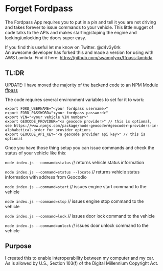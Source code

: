 # Forget Fordpass

The Fordpass App requires you to put in a pin and tell it you are not driving and takes forever to issue commands to your vehicle. This little nugget of code talks to the APIs and makes starting/stoping the engine and locking/unlocking the doors super easy.

If you find this useful let me know on Twitter. @d4v3y0rk  
An awesome developer has forked this and made a version for using with AWS Lambda. 
Find it here: https://github.com/swamplynx/ffpass-lambda

## TL:DR

UPDATE: I have moved the majority of the backend code to an NPM Module [ffpass](https://www.npmjs.com/package/ffpass)

The code requires several environment variables to set for it to work:
```
export FORD_USERNAME="<your fordpass username>"
export FORD_PASSWORD="<your fordpass password>"
export VIN="<your vehicle VIN number>"
export GEOCODE_PROVIDER="<a geocode provider>" // this is optional, see https://www.npmjs.com/package/node-geocoder#geocoder-providers-in-alphabetical-order for provider options
export GEOCODE_API_KEY="<a geocode provider api key>" // this is optional
```

Once you have those thing setup you can issue commands and check the status of your vehicle like this:

`node index.js --command=status`      // returns vehicle status information

`node index.js --command=status --locate`     // returns vehicle status information with address from Geocodio

`node index.js --command=start`       // issues engine start command to the vehicle

`node index.js --command=stop`        // issues engine stop command to the vehicle

`node index.js --command=lock`        // issues door lock command to the vehicle

`node index.js --command=unlock`      // issues door unlock command to the vehicle

## Purpose

I created this to enable interoperability between my computer and my car. As is allowed by U.S., Section 103(f) of the Digital Millennium Copyright Act.
